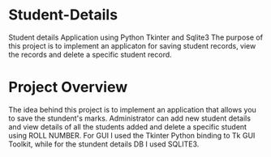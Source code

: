 # Student-Details
Student details Application using Python Tkinter and Sqlite3
The purpose of this project is to implement an applicaton for saving student records, view the records and delete a specific student record.

# Project Overview
The idea behind this project is to implement an application that allows you to save the stundent's marks. Administrator can add new student details and view details of all the students added and delete a specific student using ROLL NUMBER.  For GUI I used the Tkinter Python binding to Tk GUI Toolkit, while for the stundent details DB I used SQLITE3.
